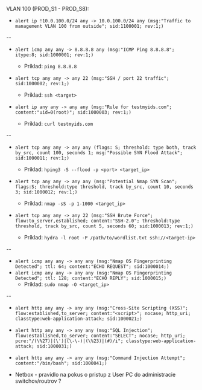VLAN 100 (PROD_S1 - PROD_S8):
* `alert ip !10.0.100.0/24 any -> 10.0.100.0/24 any (msg:"Traffic to management VLAN 100 from outside"; sid:1100001; rev:1;)`

--

* `alert icmp any any -> 8.8.8.8 any (msg:"ICMP Ping 8.8.8.8"; itype:8; sid:1000001; rev:1;)`
  * Príklad: `ping 8.8.8.8`

* `alert tcp any any -> any 22 (msg:"SSH / port 22 traffic"; sid:1000002; rev:1;)`
  * Príklad: `ssh <target>`

* `alert ip any any -> any any (msg:"Rule for testmyids.com"; content:"uid=0(root)"; sid:1000003; rev:1;)`
  * Príklad: `curl testmyids.com`

--

* `alert tcp any any -> any any (flags: S; threshold: type both, track by_src, count 100, seconds 1; msg:"Possible SYN Flood Attack"; sid:1000011; rev:1;)`
  * Príklad: `hping3 -S --flood -p <port> <target_ip>`

* `alert tcp any any -> any any (msg:"Potential Nmap SYN Scan"; flags:S; threshold:type threshold, track by_src, count 10, seconds 3; sid:1000012; rev:1;)`
  * Príklad: `nmap -sS -p 1-1000 <target_ip>`
  
* `alert tcp any any -> any 22 (msg:"SSH Brute Force"; flow:to_server,established; content:"SSH-2.0"; threshold:type threshold, track by_src, count 5, seconds 60; sid:1000013; rev:1;)`
  * Príklad: `hydra -l root -P /path/to/wordlist.txt ssh://<target-ip>`

--

* `alert icmp any any -> any any (msg:"Nmap OS Fingerprinting Detected"; ttl: 64; content:"ECHO REQUEST"; sid:1000014;)`
* `alert icmp any any -> any any (msg:"Nmap OS Fingerprinting Detected"; ttl: 128; content:"ECHO REPLY"; sid:1000015;)`
  * Príklad: `sudo nmap -O <target_ip>`

--

* `alert http any any -> any any (msg:"Cross-Site Scripting (XSS)"; flow:established,to_server; content:"<script>"; nocase; http_uri; classtype:web-application-attack; sid:1000021;)`

* `alert http any any -> any any (msg:"SQL Injection"; flow:established,to_server; content:"SELECT"; nocase; http_uri; pcre:"/(\%27)|(\')|(\-\-)|(\%23)|(#)/i"; classtype:web-application-attack; sid:1000031;)`

* `alert http any any -> any any (msg:"Command Injection Attempt"; content:"/bin/bash"; sid:1000041;)`

* Netbox - pravidlo na pokus o pristup z User PC do administracie switchov/routrov ?

